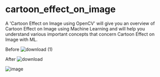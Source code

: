# cartoon_effect_on_image
A 'Cartoon Effect on Image using OpenCV' will give you an overview of  Cartoon Effect on Image using Machine Learning and will help you understand various important concepts that concern  Cartoon Effect on Image with ML.

Before 
![download (1)](https://github.com/aka-sa/cartoon_effect_on_image/assets/79243918/3693e860-5574-40c8-a0e9-24a6fa376000)

After 
![download](https://github.com/aka-sa/cartoon_effect_on_image/assets/79243918/d00d7ad5-df91-4698-96a9-e4b128cb5dff)

![image](https://github.com/aka-sa/cartoon_effect_on_image/assets/79243918/06cb65ca-ff90-4b14-971b-10fa65c415ff)
